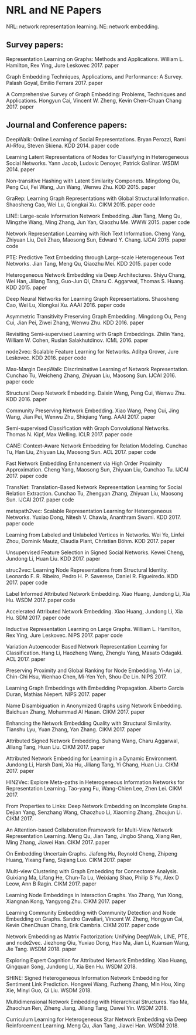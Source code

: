 # NRL and NE Papers
NRL: network representation learning. NE: network embedding.

## Survey papers:

Representation Learning on Graphs: Methods and Applications. William L. Hamilton, Rex Ying, Jure Leskovec 2017. paper

Graph Embedding Techniques, Applications, and Performance: A Survey. Palash Goyal, Emilio Ferrara 2017. paper

A Comprehensive Survey of Graph Embedding: Problems, Techniques and Applications. Hongyun Cai, Vincent W. Zheng, Kevin Chen-Chuan Chang 2017. paper

## Journal and Conference papers:
DeepWalk: Online Learning of Social Representations. Bryan Perozzi, Rami Al-Rfou, Steven Skiena. KDD 2014. paper code

Learning Latent Representations of Nodes for Classifying in Heterogeneous Social Networks. Yann Jacob, Ludovic Denoyer, Patrick Gallinar. WSDM 2014. paper

Non-transitive Hashing with Latent Similarity Componets. Mingdong Ou, Peng Cui, Fei Wang, Jun Wang, Wenwu Zhu. KDD 2015. paper

GraRep: Learning Graph Representations with Global Structural Information. Shaosheng Cao, Wei Lu, Qiongkai Xu. CIKM 2015. paper code

LINE: Large-scale Information Network Embedding. Jian Tang, Meng Qu, Mingzhe Wang, Ming Zhang, Jun Yan, Qiaozhu Me. WWW 2015. paper code

Network Representation Learning with Rich Text Information. Cheng Yang, Zhiyuan Liu, Deli Zhao, Maosong Sun, Edward Y. Chang. IJCAI 2015. paper code

PTE: Predictive Text Embedding through Large-scale Heterogeneous Text Networks. Jian Tang, Meng Qu, Qiaozhu Mei. KDD 2015. paper code

Heterogeneous Network Embedding via Deep Architectures. Shiyu Chang, Wei Han, Jiliang Tang, Guo-Jun Qi, Charu C. Aggarwal, Thomas S. Huang. KDD 2015. paper

Deep Neural Networks for Learning Graph Representations. Shaosheng Cao, Wei Lu, Xiongkai Xu. AAAI 2016. paper code

Asymmetric Transitivity Preserving Graph Embedding. Mingdong Ou, Peng Cui, Jian Pei, Ziwei Zhang, Wenwu Zhu. KDD 2016. paper

Revisiting Semi-supervised Learning with Graph Embeddings. Zhilin Yang, William W. Cohen, Ruslan Salakhutdinov. ICML 2016. paper

node2vec: Scalable Feature Learning for Networks. Aditya Grover, Jure Leskovec. KDD 2016. paper code

Max-Margin DeepWalk: Discriminative Learning of Network Representation. Cunchao Tu, Weicheng Zhang, Zhiyuan Liu, Maosong Sun. IJCAI 2016. paper code

Structural Deep Network Embedding. Daixin Wang, Peng Cui, Wenwu Zhu. KDD 2016. paper

Community Preserving Network Embedding. Xiao Wang, Peng Cui, Jing Wang, Jian Pei, Wenwu Zhu, Shiqiang Yang. AAAI 2017. paper

Semi-supervised Classification with Graph Convolutional Networks. Thomas N. Kipf, Max Welling. ICLR 2017. paper code

CANE: Context-Aware Network Embedding for Relation Modeling. Cunchao Tu, Han Liu, Zhiyuan Liu, Maosong Sun. ACL 2017. paper code

Fast Network Embedding Enhancement via High Order Proximity Approximation. Cheng Yang, Maosong Sun, Zhiyuan Liu, Cunchao Tu. IJCAI 2017. paper code

TransNet: Translation-Based Network Representation Learning for Social Relation Extraction. Cunchao Tu, Zhengyan Zhang, Zhiyuan Liu, Maosong Sun. IJCAI 2017. paper code

metapath2vec: Scalable Representation Learning for Heterogeneous Networks. Yuxiao Dong, Nitesh V. Chawla, Ananthram Swami. KDD 2017. paper code

Learning from Labeled and Unlabeled Vertices in Networks. Wei Ye, Linfei Zhou, Dominik Mautz, Claudia Plant, Christian Böhm. KDD 2017. paper

Unsupervised Feature Selection in Signed Social Networks. Kewei Cheng, Jundong Li, Huan Liu. KDD 2017. paper

struc2vec: Learning Node Representations from Structural Identity. Leonardo F. R. Ribeiro, Pedro H. P. Saverese, Daniel R. Figueiredo. KDD 2017. paper code

Label Informed Attributed Network Embedding. Xiao Huang, Jundong Li, Xia Hu. WSDM 2017. paper code

Accelerated Attributed Network Embedding. Xiao Huang, Jundong Li, Xia Hu. SDM 2017. paper code

Inductive Representation Learning on Large Graphs. William L. Hamilton, Rex Ying, Jure Leskovec. NIPS 2017. paper code

Variation Autoencoder Based Network Representation Learning for Classification. Hang Li, Haozheng Wang, Zhenglu Yang, Masato Odagaki. ACL 2017. paper

Preserving Proximity and Global Ranking for Node Embedding. Yi-An Lai, Chin-Chi Hsu, Wenhao Chen, Mi-Yen Yeh, Shou-De Lin. NIPS 2017.

Learning Graph Embeddings with Embedding Propagation. Alberto Garcia Duran, Mathias Niepert. NIPS 2017. paper

Name Disambiguation in Anonymized Graphs using Network Embedding. Baichuan Zhang, Mohammad Al Hasan. CIKM 2017. paper

Enhancing the Network Embedding Quality with Structural Similarity. Tianshu Lyu, Yuan Zhang, Yan Zhang. CIKM 2017. paper

Attributed Signed Network Embedding. Suhang Wang, Charu Aggarwal, Jiliang Tang, Huan Liu. CIKM 2017. paper

Attributed Network Embedding for Learning in a Dynamic Environment. Jundong Li, Harsh Dani, Xia Hu, Jiliang Tang, Yi Chang, Huan Liu. CIKM 2017. paper

HIN2Vec: Explore Meta-paths in Heterogeneous Information Networks for Representation Learning. Tao-yang Fu, Wang-Chien Lee, Zhen Lei. CIKM 2017.

From Properties to Links: Deep Network Embedding on Incomplete Graphs. Dejian Yang, Senzhang Wang, Chaozhuo Li, Xiaoming Zhang, Zhoujun Li. CIKM 2017.

An Attention-based Collaboration Framework for Multi-View Network Representation Learning. Meng Qu, Jian Tang, Jingbo Shang, Xiang Ren, Ming Zhang, Jiawei Han. CIKM 2017. paper

On Embedding Uncertain Graphs. Jiafeng Hu, Reynold Cheng, Zhipeng Huang, Yixang Fang, Siqiang Luo. CIKM 2017. paper

Multi-view Clustering with Graph Embedding for Connectome Analysis. Guixiang Ma, Lifang He, Chun-Ta Lu, Weixiang Shao, Philip S Yu, Alex D Leow, Ann B Ragin. CIKM 2017. paper

Learning Node Embeddings in Interaction Graphs. Yao Zhang, Yun Xiong, Xiangnan Kong, Yangyong Zhu. CIKM 2017. paper

Learning Community Embedding with Community Detection and Node Embedding on Graphs. Sandro Cavallari, Vincent W. Zheng, Hongyun Cai, Kevin ChenChuan Chang, Erik Cambria. CIKM 2017. paper code

Network Embedding as Matrix Factorization: Unifying DeepWalk, LINE, PTE, and node2vec. Jiezhong Qiu, Yuxiao Dong, Hao Ma, Jian Li, Kuansan Wang, Jie Tang. WSDM 2018. paper

Exploring Expert Cognition for Attributed Network Embedding. Xiao Huang, Qingquan Song, Jundong Li, Xia Ben Hu. WSDM 2018.

SHINE: Signed Heterogeneous Information Network Embedding for Sentiment Link Prediction. Hongwei Wang, Fuzheng Zhang, Min Hou, Xing Xie, Minyi Guo, Qi Liu. WSDM 2018.

Multidimensional Network Embedding with Hierarchical Structures. Yao Ma, Zhaochun Ren, Ziheng Jiang, Jiliang Tang, Dawei Yin. WSDM 2018.

Curriculum Learning for Heterogeneous Star Network Embedding via Deep Reinforcement Learning. Meng Qu, Jian Tang, Jiawei Han. WSDM 2018.
